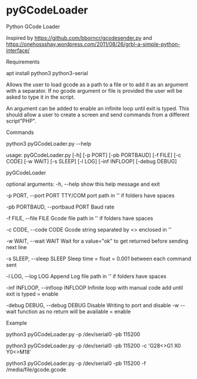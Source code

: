 # pyGCodeLoader
Python GCode Loader

Inspired by https://github.com/bborncr/gcodesender.py and https://onehossshay.wordpress.com/2011/08/26/grbl-a-simple-python-interface/

Requirements

apt install python3 python3-serial

Allows the user to load gcode as a path to a file or to add it as an argument with a separator.
If no gcode argument or file is provided the user will be asked to type it in the script.

An argument can be added to enable an infinite loop until exit is typed.
This should allow a user to create a screen and send commands from a different script"PHP".

Commands

python3 pyGCodeLoader.py --help

usage: pyGCodeLoader.py [-h] [-p PORT] [-pb PORTBAUD] [-f FILE] [-c CODE]
                        [-w WAIT] [-s SLEEP] [-l LOG] [-inf INFLOOP]
                        [-debug DEBUG]

pyGCodeLoader

optional arguments:
  -h, --help            show this help message and exit

  -p PORT, --port PORT  TTY/COM port path in '' if folders have spaces

  -pb PORTBAUD, --portbaud PORT Baud rate

  -f FILE, --file FILE  Gcode file path in '' if folders have spaces

  -c CODE, --code CODE  Gcode string separated by <> enclosed in ''

  -w WAIT, --wait WAIT  Wait for a value="ok" to get returned before sending next line

  -s SLEEP, --sleep SLEEP Sleep time = float = 0.001 between each command sent

  -l LOG, --log LOG     Append Log file path in '' if folders have spaces

  -inf INFLOOP, --infloop INFLOOP Infinite loop with manual code add until exit is typed = enable

  -debug DEBUG, --debug DEBUG Disable Writing to port and disable -w --wait function as no return will be available = enable

Example

python3 pyGCodeLoader.py -p /dev/serial0 -pb 115200

python3 pyGCodeLoader.py -p /dev/serial0 -pb 115200 -c 'G28<>G1 X0 Y0<>M18'

python3 pyGCodeLoader.py -p /dev/serial0 -pb 115200 -f /media/file/gcode.gcode
